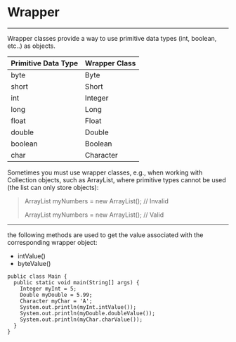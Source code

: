 # Wrapper
------------------
Wrapper classes provide a way to use primitive data types (int, boolean, etc..) as objects.

| Primitive Data Type      | Wrapper Class |
| ----------- | ----------- |
| byte      | Byte       |
| short   | Short        |
| int      | Integer       |
| long   | Long        |
| float      | Float       |
| double   | Double        |
| boolean      | Boolean       |
| char   | Character        |

Sometimes you must use wrapper classes, 
e.g., when working with Collection objects, such as ArrayList, where primitive types cannot be used (the list can only store objects):

>  ArrayList<int> myNumbers = new ArrayList<int>();         // Invalid
>
>  ArrayList<Integer> myNumbers = new ArrayList<Integer>(); // Valid

------------------------------
  
the following methods are used to get the value associated with the corresponding wrapper object:
-  intValue()
-  byteValue()
  
  
```
public class Main {
  public static void main(String[] args) {
    Integer myInt = 5;
    Double myDouble = 5.99;
    Character myChar = 'A';
    System.out.println(myInt.intValue());
    System.out.println(myDouble.doubleValue());
    System.out.println(myChar.charValue());
  }
}
```  

